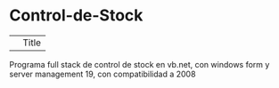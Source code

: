 # Control-de-Stock

<table>
  <th>
  <td>Title</td>
  </th>

</table>

Programa full stack de control de stock en vb.net, con windows form y server management 19, con compatibilidad a 2008
